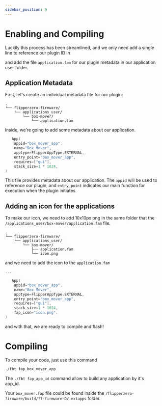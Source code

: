 ```yaml
---
sidebar_position: 9
---
```


# Enabling and Compiling

Luckily this process has been streamlined, and we only need add a single line to reference our plugin ID in

and add the file `application.fam` for our plugin metadata in our application user folder.

## Application Metadata

First, let's create an individual metadata file for our plugin:

```
.
└── flipperzero-firmware/
    └── applications_user/
        └── box-mover/
            └── application.fam
```

Inside, we're going to add some metadata about our application. 

```c title="/applications_user/box-mover/application.fam"
   App(
    appid="box_mover_app",
    name="Box Mover",
    apptype=FlipperAppType.EXTERNAL,
    entry_point="box_mover_app",
    requires=["gui"],
    stack_size=1 * 1024,
)
```

This file provides metadata about our application. The `appid` will be used to reference our plugin, and `entry_point` indicates our main function for execution when the plugin initiates.

## Adding an icon for the applications

To make our icon, we need to add 10x10px png in the same folder that the `/applications_user/box-mover/application.fam` file.

```
.
└── flipperzero-firmware/
    └── applications_user/
        └── box-mover/
            ├── application.fam
            └── icon.png
```

and we need to add the icon to the `application.fam`

```c title=/applications_user/box-mover/application.fam
...

   App(
    appid="box_mover_app",
    name="Box Mover",
    apptype=FlipperAppType.EXTERNAL,
    entry_point="box_mover_app",
    requires=["gui"],
    stack_size=1 * 1024,
    fap_icon="icon.png",
)
```

and with that, we are ready to compile and flash!

# Compiling

To compile your code, just use this command

```bash
./fbt fap_box_mover_app
```

The `./fbt fap_app_id` command allow to build any application by it's app_id.

Your `box_mover.fap` file could be found inside the `/flipperzero-firmware/build/f7-firmware-D/.extapps` folder.